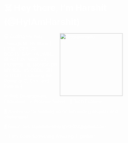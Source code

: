 <div style="display: flex; align-items: center; justify-content: space-between; width: 100%; padding: 20px;">
 

<div style="width: 75%; color: white;">
       <h1>☠️ Hey there, I’m Harshit (@HyIAmHarshit)</h1>
       <img align="right" src="https://media3.giphy.com/media/fMA7I4pIO9qNZsjCSu/giphy.gif?cid=6c09b952zilm47b6ds08roahv1tnshajgpd0zbhr20etl0dp&ep=v1_internal_gif_by_id&rid=giphy.gif&ct=g" alt="Programmation" width="200" />
   
  <p>💻 Coding My Way Through MERN Stack | HTML, CSS, JS, BOOTSTRAP, TAILWIND, REACT JS, NODE JS, EXPRESS JS, MONGO DB, MY SQL, VS CODE, GIT GITHUB | Exploring the Power of C, C++, and Python 🐍</p> <p>🌐 Web Development Enthusiast | 🔥 Problem Solver | 🚀 Tech Explorer</p> <p>🤝 Always up for teaming up on fun coding projects and challenges!</p> <p>📩 Reach out: khandelwalharshit2024@gmail.com</p> <p>✨ Let’s Code Something Amazing Together! ✨</p>
     </div>
